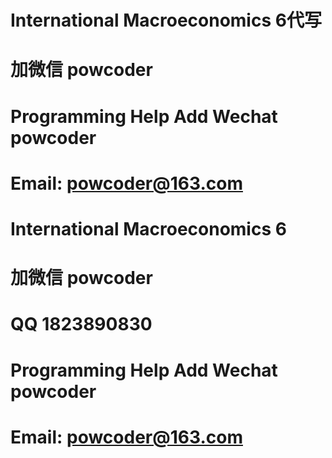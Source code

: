 # International Macroeconomics 6代写
# 加微信 powcoder

# Programming Help Add Wechat powcoder

# Email: powcoder@163.com

# International Macroeconomics 6
# 加微信 powcoder

# QQ 1823890830

# Programming Help Add Wechat powcoder

# Email: powcoder@163.com


